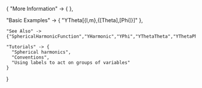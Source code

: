 {
  "More Information" -> {
  },

  "Basic Examples" -> {
    "YTheta[{l,m},{\[Theta],\[Phi]}]"
    },

    "See Also" ->
    {"SphericalHarmonicFunction","YHarmonic","YPhi","YThetaTheta","YThetaPhi","YPhiPhi","XTheta","XPhi","XThetaTheta","XThetaPhi","XPhiPhi"},

    "Tutorials" -> {
      "Spherical harmonics",
      "Conventions",
      "Using labels to act on groups of variables"
    }

}
